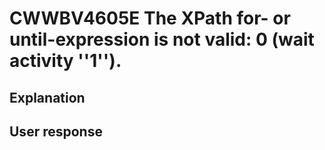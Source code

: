 # CWWBV4605E The XPath for- or until-expression is not valid: 0 (wait activity ''1'').

## Explanation

## User response